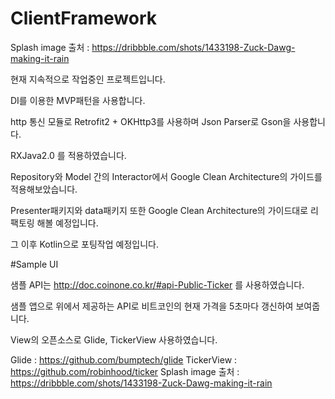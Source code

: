 # ClientFramework
Splash image 출처 : https://dribbble.com/shots/1433198-Zuck-Dawg-making-it-rain

현재 지속적으로 작업중인 프로젝트입니다.


DI를 이용한 MVP패턴을 사용합니다.

http 통신 모듈로 Retrofit2 + OKHttp3를 사용하며 Json Parser로 Gson을 사용합니다.

RXJava2.0 를 적용하였습니다.

Repository와 Model 간의 Interactor에서 Google Clean Architecture의 가이드를 적용해보았습니다.

Presenter패키지와 data패키지 또한 Google Clean Architecture의 가이드대로 리팩토링 해볼 예정입니다.

그 이후 Kotlin으로 포팅작업 예정입니다.


#Sample UI

샘플 API는 http://doc.coinone.co.kr/#api-Public-Ticker 를 사용하였습니다.

샘플 앱으로 위에서 제공하는 API로 비트코인의 현재 가격을 5초마다 갱신하여 보여줍니다.

View의 오픈소스로 Glide, TickerView 사용하였습니다.

Glide : https://github.com/bumptech/glide
TickerView : https://github.com/robinhood/ticker
Splash image 출처 : https://dribbble.com/shots/1433198-Zuck-Dawg-making-it-rain
